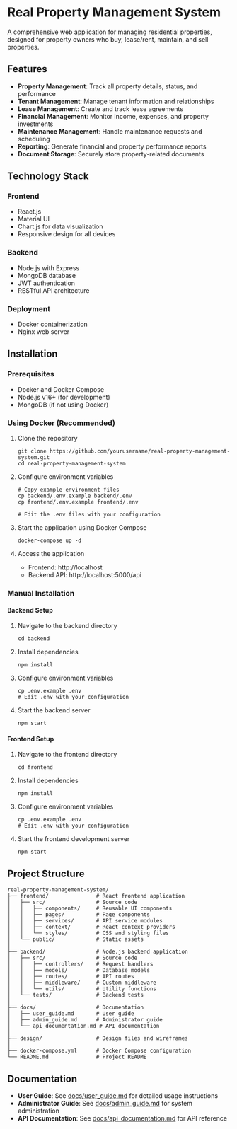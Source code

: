 # Real Property Management System

A comprehensive web application for managing residential properties, designed for property owners who buy, lease/rent, maintain, and sell properties.

## Features

- **Property Management**: Track all property details, status, and performance
- **Tenant Management**: Manage tenant information and relationships
- **Lease Management**: Create and track lease agreements
- **Financial Management**: Monitor income, expenses, and property investments
- **Maintenance Management**: Handle maintenance requests and scheduling
- **Reporting**: Generate financial and property performance reports
- **Document Storage**: Securely store property-related documents

## Technology Stack

### Frontend
- React.js
- Material UI
- Chart.js for data visualization
- Responsive design for all devices

### Backend
- Node.js with Express
- MongoDB database
- JWT authentication
- RESTful API architecture

### Deployment
- Docker containerization
- Nginx web server

## Installation

### Prerequisites
- Docker and Docker Compose
- Node.js v16+ (for development)
- MongoDB (if not using Docker)

### Using Docker (Recommended)

1. Clone the repository
   ```
   git clone https://github.com/yourusername/real-property-management-system.git
   cd real-property-management-system
   ```

2. Configure environment variables
   ```
   # Copy example environment files
   cp backend/.env.example backend/.env
   cp frontend/.env.example frontend/.env
   
   # Edit the .env files with your configuration
   ```

3. Start the application using Docker Compose
   ```
   docker-compose up -d
   ```

4. Access the application
   - Frontend: http://localhost
   - Backend API: http://localhost:5000/api

### Manual Installation

#### Backend Setup
1. Navigate to the backend directory
   ```
   cd backend
   ```

2. Install dependencies
   ```
   npm install
   ```

3. Configure environment variables
   ```
   cp .env.example .env
   # Edit .env with your configuration
   ```

4. Start the backend server
   ```
   npm start
   ```

#### Frontend Setup
1. Navigate to the frontend directory
   ```
   cd frontend
   ```

2. Install dependencies
   ```
   npm install
   ```

3. Configure environment variables
   ```
   cp .env.example .env
   # Edit .env with your configuration
   ```

4. Start the frontend development server
   ```
   npm start
   ```

## Project Structure

```
real-property-management-system/
├── frontend/               # React frontend application
│   ├── src/                # Source code
│   │   ├── components/     # Reusable UI components
│   │   ├── pages/          # Page components
│   │   ├── services/       # API service modules
│   │   ├── context/        # React context providers
│   │   └── styles/         # CSS and styling files
│   └── public/             # Static assets
│
├── backend/                # Node.js backend application
│   ├── src/                # Source code
│   │   ├── controllers/    # Request handlers
│   │   ├── models/         # Database models
│   │   ├── routes/         # API routes
│   │   ├── middleware/     # Custom middleware
│   │   └── utils/          # Utility functions
│   └── tests/              # Backend tests
│
├── docs/                   # Documentation
│   ├── user_guide.md       # User guide
│   ├── admin_guide.md      # Administrator guide
│   └── api_documentation.md # API documentation
│
├── design/                 # Design files and wireframes
│
├── docker-compose.yml      # Docker Compose configuration
└── README.md               # Project README
```

## Documentation

- **User Guide**: See [docs/user_guide.md](docs/user_guide.md) for detailed usage instructions
- **Administrator Guide**: See [docs/admin_guide.md](docs/admin_guide.md) for system administration
- **API Documentation**: See [docs/api_documentation.md](docs/api_documentation.md) for API reference
